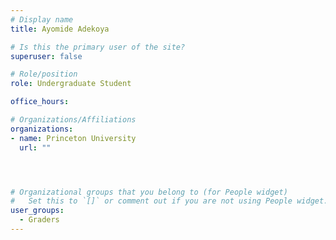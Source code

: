 ```yaml
---
# Display name
title: Ayomide Adekoya 

# Is this the primary user of the site?
superuser: false

# Role/position
role: Undergraduate Student

office_hours:

# Organizations/Affiliations
organizations:
- name: Princeton University
  url: ""




# Organizational groups that you belong to (for People widget)
#   Set this to `[]` or comment out if you are not using People widget.
user_groups:
  - Graders
---
```

